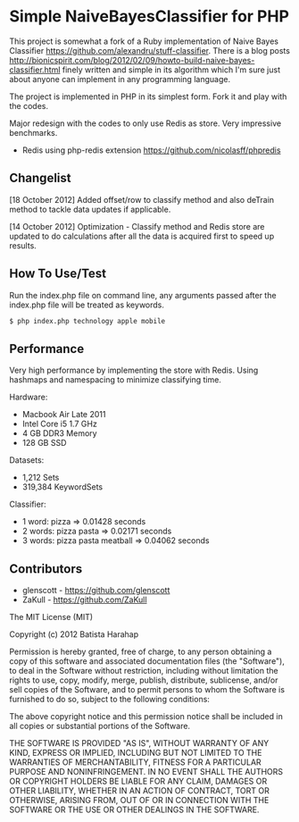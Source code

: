 # Simple NaiveBayesClassifier for PHP

This project is somewhat a fork of a Ruby implementation of Naive Bayes Classifier <https://github.com/alexandru/stuff-classifier>. There is a blog posts <http://bionicspirit.com/blog/2012/02/09/howto-build-naive-bayes-classifier.html> finely written and simple in its algorithm which I'm sure just about anyone can implement in any programming language.

The project is implemented in PHP in its simplest form. Fork it and play with the codes.

Major redesign with the codes to only use Redis as store. Very impressive benchmarks.
- Redis using php-redis extension <https://github.com/nicolasff/phpredis>


## Changelist

[18 October 2012]
Added offset/row to classify method and also deTrain method to tackle data updates if applicable.

[14 October 2012]
Optimization - Classify method and Redis store are updated to do calculations after all the data is acquired first to speed up results.


## How To Use/Test

Run the index.php file on command line, any arguments passed after the index.php file will be treated as keywords.

```bash
$ php index.php technology apple mobile
```

## Performance

Very high performance by implementing the store with Redis. Using hashmaps and namespacing to minimize classifying time.

Hardware:
- Macbook Air Late 2011
- Intel Core i5 1.7 GHz
- 4 GB DDR3 Memory
- 128 GB SSD

Datasets:
- 1,212 Sets
- 319,384 KeywordSets

Classifier:
- 1 word: pizza => 0.01428 seconds
- 2 words: pizza pasta => 0.02171 seconds
- 3 words: pizza pasta meatball => 0.04062 seconds


## Contributors

- glenscott - https://github.com/glenscott
- ZaKull - https://github.com/ZaKull


The MIT License (MIT)

Copyright (c) 2012 Batista Harahap

Permission is hereby granted, free of charge, to any person obtaining a copy of this software and associated documentation files (the "Software"), to deal in the Software without restriction, including without limitation the rights to use, copy, modify, merge, publish, distribute, sublicense, and/or sell copies of the Software, and to permit persons to whom the Software is furnished to do so, subject to the following conditions:

The above copyright notice and this permission notice shall be included in all copies or substantial portions of the Software.

THE SOFTWARE IS PROVIDED "AS IS", WITHOUT WARRANTY OF ANY KIND, EXPRESS OR IMPLIED, INCLUDING BUT NOT LIMITED TO THE WARRANTIES OF MERCHANTABILITY, FITNESS FOR A PARTICULAR PURPOSE AND NONINFRINGEMENT. IN NO EVENT SHALL THE AUTHORS OR COPYRIGHT HOLDERS BE LIABLE FOR ANY CLAIM, DAMAGES OR OTHER LIABILITY, WHETHER IN AN ACTION OF CONTRACT, TORT OR OTHERWISE, ARISING FROM, OUT OF OR IN CONNECTION WITH THE SOFTWARE OR THE USE OR OTHER DEALINGS IN THE SOFTWARE.
